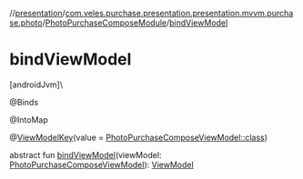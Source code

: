 //[presentation](../../../index.md)/[com.veles.purchase.presentation.presentation.mvvm.purchase.photo](../index.md)/[PhotoPurchaseComposeModule](index.md)/[bindViewModel](bind-view-model.md)

# bindViewModel

[androidJvm]\

@Binds

@IntoMap

@[ViewModelKey](../../com.veles.purchase.presentation.di.annotation.mapkey/-view-model-key/index.md)(value = [PhotoPurchaseComposeViewModel::class](../-photo-purchase-compose-view-model/index.md))

abstract fun [bindViewModel](bind-view-model.md)(viewModel: [PhotoPurchaseComposeViewModel](../-photo-purchase-compose-view-model/index.md)): [ViewModel](https://developer.android.com/reference/kotlin/androidx/lifecycle/ViewModel.html)
